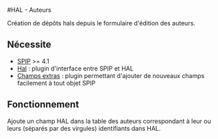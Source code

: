 #HAL - Auteurs

Création de dépôts hals depuis le formulaire d'édition des auteurs.

## Nécessite

* [SPIP](http://www.spip.net) >= 4.1
* [Hal](https://github.com/kent1D/spip_hal) : plugin d'interface entre SPIP et HAL
* [Champs extras](http://plugins.spip.net/cextras.html) : plugin permettant d'ajouter de nouveaux champs facilement à tout objet SPIP

## Fonctionnement

Ajoute un champ HAL dans la table des auteurs correspondant à leur ou leurs (séparés par des virgules) identifiants dans HAL.



